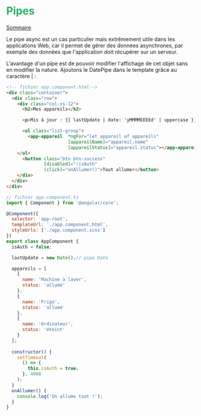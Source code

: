 # <div style="color: #26B260">**Pipes**</div>

[Sommaire](./00-Sommaire.md)

Le pipe  async  est un cas particulier mais extrêmement utile dans les applications Web, car il permet de gérer des données asynchrones, par exemple des données que l'application doit récupérer sur un serveur.

 L'avantage d'un pipe est de pouvoir modifier l'affichage de cet objet sans en modifier la nature.  Ajoutons le DatePipe dans le template grâce au caractère  |  :

```html
<!-- fichier app.component.html-->
<div class="container">
  <div class="row">
    <div class="col-xs-12">
      <h2>Mes appareils</h2>

      <p>Mis à jour : {{ lastUpdate | date: 'yMMMMEEEEd' | uppercase }}</p>

      <ul class="list-group">
        <app-appareil  *ngFor="let appareil of appareils"
                       [appareilName]="appareil.name"
                       [appareilStatus]="appareil.status"></app-appareil>
    </ul>
      <button class="btn btn-success"
              [disabled]="!isAuth"
              (click)="onAllumer()">Tout allumer</button>
    </div>
  </div>
</div>
```

```javascript
// fichier app.component.ts
import { Component } from '@angular/core';

@Component({
  selector: 'app-root',
  templateUrl: './app.component.html',
  styleUrls: ['./app.component.scss']
})
export class AppComponent {
  isAuth = false;

  lastUpdate = new Date();// pipe Date

  appareils = [
    {
      name: 'Machine à laver',
      status: 'allumé'
    },
    {
      name: 'Frigo',
      status: 'allumé'
    },
    {
      name: 'Ordinateur',
      status: 'éteint'
    }
  ];
  
  constructor() {
    setTimeout(
      () => {
        this.isAuth = true;
      }, 4000
    );
  }
  onAllumer() {
    console.log('On allume tout !');
  }
}

```

